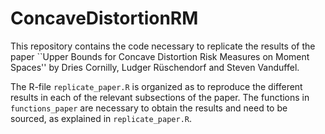 # ConcaveDistortionRM

This repository contains the code necessary to replicate the results of the paper ``Upper Bounds for Concave Distortion Risk Measures on Moment Spaces'' by Dries Cornilly, Ludger Rüschendorf and Steven Vanduffel.

The R-file `replicate_paper.R` is organized as to reproduce the different results in each of the relevant subsections of the paper. The functions in `functions_paper` are necessary to obtain the results and need to be sourced, as explained in `replicate_paper.R`.